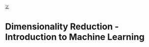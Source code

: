 [🇿](zotero://select/library/items/TXP4HPE5)


# Dimensionality Reduction - Introduction to Machine Learning

